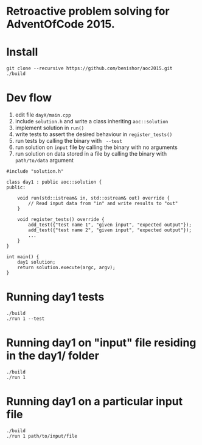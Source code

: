 Retroactive problem solving for AdventOfCode 2015.
=

Install
===
```
git clone --recursive https://github.com/benishor/aoc2015.git
./build
```

Dev flow
===
1) edit file `dayX/main.cpp`
2) include `solution.h` and write a class inheriting `aoc::solution`
3) implement solution in `run()`
4) write tests to assert the desired behaviour in `register_tests()`
5) run tests by calling the binary with ` --test`
6) run solution on `input` file by calling the binary with no arguments
7) run solution on data stored in a file by calling the binary with `path/to/data` argument 

```
#include "solution.h"

class day1 : public aoc::solution {
public:

    void run(std::istream& in, std::ostream& out) override {
        // Read input data from "in" and write results to "out"
    }

    void register_tests() override {
        add_test({"test name 1", "given input", "expected output"});
        add_test({"test name 2", "given input", "expected output"});
        ...
    } 
}

int main() {
    day1 solution;
    return solution.execute(argc, argv);
}
```

Running day1 tests
===
```
./build
./run 1 --test
```

Running day1 on "input" file residing in the day1/ folder
===
```
./build
./run 1 
```
Running day1 on a particular input file
===
```
./build
./run 1 path/to/input/file
```




